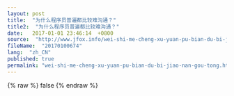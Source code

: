 ```yaml
---
layout: post
title:  "为什么程序员普遍都比较难沟通？"
title2:  "为什么程序员普遍都比较难沟通？"
date:   2017-01-01 23:46:14  +0800
source:  "http://www.jfox.info/wei-shi-me-cheng-xu-yuan-pu-bian-du-bi-jiao-nan-gou-tong.html"
fileName:  "20170100674"
lang:  "zh_CN"
published: true
permalink: "wei-shi-me-cheng-xu-yuan-pu-bian-du-bi-jiao-nan-gou-tong.html"
---
```

{% raw %}
false
{% endraw %}
